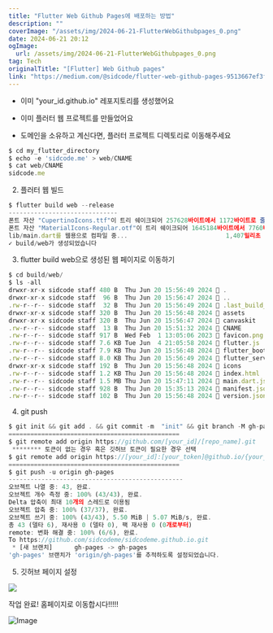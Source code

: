 ```yaml
---
title: "Flutter Web Github Pages에 배포하는 방법"
description: ""
coverImage: "/assets/img/2024-06-21-FlutterWebGithubpages_0.png"
date: 2024-06-21 20:12
ogImage: 
  url: /assets/img/2024-06-21-FlutterWebGithubpages_0.png
tag: Tech
originalTitle: "[Flutter] Web Github pages"
link: "https://medium.com/@sidcode/flutter-web-github-pages-9513667ef3f1"
---
```



- 이미 "your_id.github.io" 레포지토리를 생성했어요
- 이미 플러터 웹 프로젝트를 만들었어요

- 도메인을 소유하고 계신다면, 플러터 프로젝트 디렉토리로 이동해주세요

```js
$ cd my_flutter_directory
$ echo -e 'sidcode.me' > web/CNAME
$ cat web/CNAME         
sidcode.me
```

2. 플러터 웹 빌드

<div class="content-ad"></div>

```js
$ flutter build web --release
------------------------------  
폰트 자산 "CupertinoIcons.ttf"이 트리 쉐이크되어 257628바이트에서 1172바이트로 줄었습니다 (99.5% 감소). 앱을 빌드할 때 --no-tree-shake-icons 플래그를 제공하면 트리 쉐이킹을 비활성화할 수 있습니다.
폰트 자산 "MaterialIcons-Regular.otf"이 트리 쉐이크되어 1645184바이트에서 7760바이트로 줄었습니다 (99.5% 감소). 앱을 빌드할 때 --no-tree-shake-icons 플래그를 제공하면 트리 쉐이킹을 비활성화할 수 있습니다.
lib/main.dart를 웹용으로 컴파일 중...                           1,407밀리초
✓ build/web가 생성되었습니다
```

3. flutter build web으로 생성된 웹 페이지로 이동하기

```js
$ cd build/web/
$ ls -all                                                   
drwxr-xr-x sidcode staff 480 B  Thu Jun 20 15:56:49 2024  .
drwxr-xr-x sidcode staff  96 B  Thu Jun 20 15:56:47 2024  ..
.rw-r--r-- sidcode staff  32 B  Thu Jun 20 15:56:49 2024  .last_build_id
drwxr-xr-x sidcode staff 320 B  Thu Jun 20 15:56:48 2024  assets
drwxr-xr-x sidcode staff 320 B  Thu Jun 20 15:56:47 2024  canvaskit
.rw-r--r-- sidcode staff  13 B  Thu Jun 20 15:51:32 2024  CNAME
.rw-r--r-- sidcode staff 917 B  Wed Feb  1 13:05:06 2023  favicon.png
.rw-r--r-- sidcode staff 7.6 KB Tue Jun  4 21:05:58 2024  flutter.js
.rw-r--r-- sidcode staff 7.9 KB Thu Jun 20 15:56:48 2024  flutter_bootstrap.js
.rw-r--r-- sidcode staff 8.0 KB Thu Jun 20 15:56:49 2024  flutter_service_worker.js
drwxr-xr-x sidcode staff 192 B  Thu Jun 20 15:56:48 2024  icons
.rw-r--r-- sidcode staff 1.2 KB Thu Jun 20 15:56:48 2024  index.html
.rw-r--r-- sidcode staff 1.5 MB Thu Jun 20 15:47:11 2024  main.dart.js
.rw-r--r-- sidcode staff 928 B  Thu Jun 20 15:35:13 2024  manifest.json
.rw-r--r-- sidcode staff 102 B  Thu Jun 20 15:56:48 2024  version.json
```

4. git push


<div class="content-ad"></div>

```js
$ git init && git add . && git commit -m  "init" && git branch -M gh-pages
===============================================
$ git remote add origin https://github.com/[your_id]/[repo_name].git
 ******** 토큰이 없는 경우 혹은 깃허브 토큰이 필요한 경우 선택 
$ git remote add origin https://[your_id]:[your_token]@github.io/{your_id}/{repo_name}.git
===============================================
$ git push -u origin gh-pages
------------------------------------------------
오브젝트 나열 중: 43, 완료.
오브젝트 개수 측정 중: 100% (43/43), 완료.
Delta 압축이 최대 10개의 스레드로 이용됨
오브젝트 압축 중: 100% (37/37), 완료.
오브젝트 쓰기 중: 100% (43/43), 5.50 MiB | 5.07 MiB/s, 완료.
총 43 (델타 6), 재사용 0 (델타 0), 팩 재사용 0 (0개로부터)
remote: 변화 해결 중: 100% (6/6), 완료.
To https://github.com/sidcodeme/sidcodeme.github.io.git
 * [새 브랜치]      gh-pages -> gh-pages
'gh-pages' 브랜치가 'origin/gh-pages'를 추적하도록 설정되었습니다.
```

5. 깃허브 페이지 설정

<img src="/assets/img/2024-06-21-FlutterWebGithubpages_0.png" />

작업 완료! 홈페이지로 이동합시다!!!!!


<div class="content-ad"></div>


![Image](/assets/img/2024-06-21-FlutterWebGithubpages_1.png)

